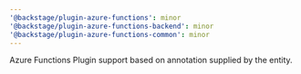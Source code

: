 ```yaml
---
'@backstage/plugin-azure-functions': minor
'@backstage/plugin-azure-functions-backend': minor
'@backstage/plugin-azure-functions-common': minor
---
```


Azure Functions Plugin support based on annotation supplied by the entity.
